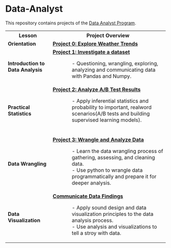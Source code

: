 # Data-Analyst

This repository contains projects of the [Data Analyst Program](https://www.udacity.com/course/data-analyst-nanodegree--nd002). 

<table> 
<tbody> 
<tr>
        <th>Lesson</th>
        <th>Project Overview</th>

</tr>

<tr>
        <td><b>Orientation </td>
        <td> 
            <b><a href="">Project 0: Explore Weather Trends</a>  </b><BR> 
            </td>
</tr>

<tr>
        <td><b>Introduction to Data Analysis</td>
        <td><b><a href="__">Project 1: Investigate a dataset</a>  </b><BR> 
        <p style="padding-left: 60px;"> - Questioning, wrangling, exploring, analyzing and communicating data with Pandas and Numpy.</td>
  
</tr>

<tr>
        <td><b>Practical Statistics</td>
         <td><b><a href="https://github.com/Yuexi-Li/Data-Engineering/tree/master/DataLake-Spark">Project 2: Analyze A/B Test Results</a>  </b><BR> 
        <p style="padding-left: 60px;"> -  Apply inferential statistics and probability to important, realword scenarios(A/B tests and building supervised learning models).<br></em><br></p>
        
</tr>

<tr>
        <td><b>Data Wrangling</td>
         <td>
         <b><a href="x">Project 3: Wrangle and Analyze Data</a>  </b><BR> 
         <p style="padding-left: 60px;"> - Learn the data wrangling process of gathering, assessing, and cleaning data.  <br>
         - Use python to wrangle data programmatically and prepare it for deeper analysis. 
</tr>

<tr>
        <td><b>Data Visualization</td>
         <td><b><a href="https://github.com/Yuexi-Li/Data-Engineering/tree/master/CapstoneProject">Communicate Data Findings</a>  </b><BR> 
        <p style="padding-left: 60px;"> - Apply sound design and data visualization principles to the data analysis process. <br>
      - Use analysis and visualizations to tell a stroy with data. 
</tr>

</tr>
</tbody>
</table>
